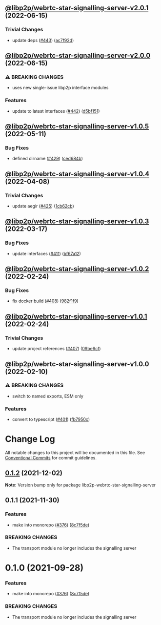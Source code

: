 ## [@libp2p/webrtc-star-signalling-server-v2.0.1](https://github.com/libp2p/js-libp2p-webrtc-star/compare/@libp2p/webrtc-star-signalling-server-v2.0.0...@libp2p/webrtc-star-signalling-server-v2.0.1) (2022-06-15)


### Trivial Changes

* update deps ([#443](https://github.com/libp2p/js-libp2p-webrtc-star/issues/443)) ([ac7f92d](https://github.com/libp2p/js-libp2p-webrtc-star/commit/ac7f92de776bf798849733e6128823c798a416c0))

## [@libp2p/webrtc-star-signalling-server-v2.0.0](https://github.com/libp2p/js-libp2p-webrtc-star/compare/@libp2p/webrtc-star-signalling-server-v1.0.5...@libp2p/webrtc-star-signalling-server-v2.0.0) (2022-06-15)


### ⚠ BREAKING CHANGES

* uses new single-issue libp2p interface modules

### Features

* update to latest interfaces ([#442](https://github.com/libp2p/js-libp2p-webrtc-star/issues/442)) ([d5bf151](https://github.com/libp2p/js-libp2p-webrtc-star/commit/d5bf1519ece9203ed2ab221a3575b3198332c438))

## [@libp2p/webrtc-star-signalling-server-v1.0.5](https://github.com/libp2p/js-libp2p-webrtc-star/compare/@libp2p/webrtc-star-signalling-server-v1.0.4...@libp2p/webrtc-star-signalling-server-v1.0.5) (2022-05-11)


### Bug Fixes

* defined dirname ([#429](https://github.com/libp2p/js-libp2p-webrtc-star/issues/429)) ([ced684b](https://github.com/libp2p/js-libp2p-webrtc-star/commit/ced684b9f1f16b1c05a828e491c74c33e50fc681))

## [@libp2p/webrtc-star-signalling-server-v1.0.4](https://github.com/libp2p/js-libp2p-webrtc-star/compare/@libp2p/webrtc-star-signalling-server-v1.0.3...@libp2p/webrtc-star-signalling-server-v1.0.4) (2022-04-08)


### Trivial Changes

* update aegir ([#425](https://github.com/libp2p/js-libp2p-webrtc-star/issues/425)) ([1cb62cb](https://github.com/libp2p/js-libp2p-webrtc-star/commit/1cb62cb63477f6442fdb6e932198faed62b38188))

## [@libp2p/webrtc-star-signalling-server-v1.0.3](https://github.com/libp2p/js-libp2p-webrtc-star/compare/@libp2p/webrtc-star-signalling-server-v1.0.2...@libp2p/webrtc-star-signalling-server-v1.0.3) (2022-03-17)


### Bug Fixes

* update interfaces ([#411](https://github.com/libp2p/js-libp2p-webrtc-star/issues/411)) ([bf67a12](https://github.com/libp2p/js-libp2p-webrtc-star/commit/bf67a12b30b8d099b9ad4cf93d6f1fa357326616))

## [@libp2p/webrtc-star-signalling-server-v1.0.2](https://github.com/libp2p/js-libp2p-webrtc-star/compare/@libp2p/webrtc-star-signalling-server-v1.0.1...@libp2p/webrtc-star-signalling-server-v1.0.2) (2022-02-24)


### Bug Fixes

* fix docker build ([#408](https://github.com/libp2p/js-libp2p-webrtc-star/issues/408)) ([982f1f9](https://github.com/libp2p/js-libp2p-webrtc-star/commit/982f1f9b5827fca95d1e36233eb62e3105e6381e))

## [@libp2p/webrtc-star-signalling-server-v1.0.1](https://github.com/libp2p/js-libp2p-webrtc-star/compare/@libp2p/webrtc-star-signalling-server-v1.0.0...@libp2p/webrtc-star-signalling-server-v1.0.1) (2022-02-24)


### Trivial Changes

* update project references ([#407](https://github.com/libp2p/js-libp2p-webrtc-star/issues/407)) ([09be6cf](https://github.com/libp2p/js-libp2p-webrtc-star/commit/09be6cfabdbe70fc39811451fd6812e58b146458))

## @libp2p/webrtc-star-signalling-server-v1.0.0 (2022-02-10)


### ⚠ BREAKING CHANGES

* switch to named exports, ESM only

### Features

* convert to typescript ([#401](https://github.com/libp2p/js-libp2p-webrtc-star/issues/401)) ([fb7950c](https://github.com/libp2p/js-libp2p-webrtc-star/commit/fb7950c5d688b62878af8e6538175eb1ff93ec22))

# Change Log

All notable changes to this project will be documented in this file.
See [Conventional Commits](https://conventionalcommits.org) for commit guidelines.

## [0.1.2](https://github.com/libp2p/js-libp2p-webrtc-star/compare/libp2p-webrtc-star-signalling-server@0.1.1...libp2p-webrtc-star-signalling-server@0.1.2) (2021-12-02)

**Note:** Version bump only for package libp2p-webrtc-star-signalling-server





## 0.1.1 (2021-11-30)


### Features

* make into monorepo ([#376](https://github.com/libp2p/js-libp2p-webrtc-star/issues/376)) ([8c7f5de](https://github.com/libp2p/js-libp2p-webrtc-star/commit/8c7f5de7e1bddf1db240bc5d7634722253326b14))


### BREAKING CHANGES

* The transport module no longer includes the signalling server





# 0.1.0 (2021-09-28)


### Features

* make into monorepo ([#376](https://github.com/libp2p/js-libp2p-webrtc-star/issues/376)) ([8c7f5de](https://github.com/libp2p/js-libp2p-webrtc-star/commit/8c7f5de7e1bddf1db240bc5d7634722253326b14))


### BREAKING CHANGES

* The transport module no longer includes the signalling server
